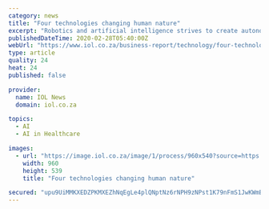 ```yaml
---
category: news
title: "Four technologies changing human nature"
excerpt: "Robotics and artificial intelligence strives to create autonomous machines with greater intelligence ... A South African engineer, living in China, developed an ultraviolet treatment called Hyperthermic Ozone Carbonic Acid Transdermal Therapy, which entails the pumping of carbon-dioxide-rich steam into a special pod to open the pores of a ..."
publishedDateTime: 2020-02-28T05:40:00Z
webUrl: "https://www.iol.co.za/business-report/technology/four-technologies-changing-human-nature-43616888"
type: article
quality: 24
heat: 24
published: false

provider:
  name: IOL News
  domain: iol.co.za

topics:
  - AI
  - AI in Healthcare

images:
  - url: "https://image.iol.co.za/image/1/process/960x540?source=https://inm-baobab-prod-eu-west-1.s3.amazonaws.com/public/inm/media/image/117117177.JPG&operation=CROP&offset=0x0&resize=2999x1684"
    width: 960
    height: 539
    title: "Four technologies changing human nature"

secured: "upu9UiMMKXEDZPKMXEZhNqEgLe4plQNptNz6rNPH9zNPst1K79nFmS1JwKWmBfCcEZLmK6qkFS34dgfd0idaKaKuN9oajlAcctBCNVlqT8xRHuMjUDHfCiNksMZzfbpbCiqVHnPHVOjHjr91DpyRkfjmKxvQ/YErlTs5YEDy8X/ZyzFRuxOBX3psTBtTXGZHZ2JZ0V5d9Gj+lzPgacVV49pbe4E27Wi+FTss6SwTLO8opzmnHHZQg+0HN3F8fOf8fGX4vQLZlGpS7mrBZREC8zFbaVPgkfvf/7I+qXdUobTBbwZoL6tJRL9aurOFAgKD;Qz+4+ty0WdzmgxLwI1NR4Q=="
---
```


